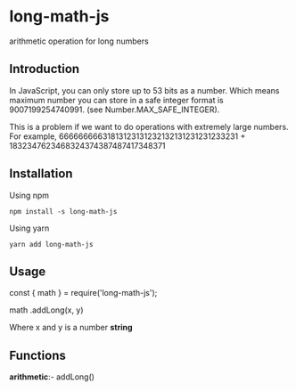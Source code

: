 # long-math-js
arithmetic operation for long numbers

## Introduction

In JavaScript, you can only store up to 53 bits as a number. Which means maximum number you can store in a safe integer format is 9007199254740991. (see Number.MAX_SAFE_INTEGER).

This is a problem if we want to do operations with extremely large numbers. For example,
66666666631813123131232132131231231233231 + 1832347623468324374387487417348371

## Installation
Using npm
```
npm install -s long-math-js
```

Using yarn
```
yarn add long-math-js
```

## Usage
const { math }  = require('long-math-js');

math
  .addLong(x, y)

Where x and y is a number **string**

## Functions
**arithmetic**:- addLong()
